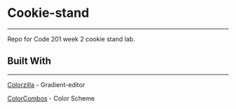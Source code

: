 # Cookie-stand
---
Repo for Code 201 week 2 cookie stand lab.


## Built With
----
[Colorzilla](http://www.colorzilla.com/gradient-editor/) - Gradient-editor

[ColorCombos](http://www.colorcombos.com/color-schemes/148/ColorCombo148.html) - Color Scheme
